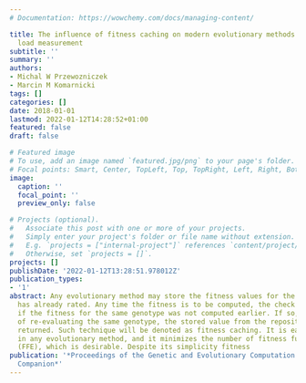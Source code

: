```yaml
---
# Documentation: https://wowchemy.com/docs/managing-content/

title: The influence of fitness caching on modern evolutionary methods and fair computation
  load measurement
subtitle: ''
summary: ''
authors:
- Michal W Przewozniczek
- Marcin M Komarnicki
tags: []
categories: []
date: 2018-01-01
lastmod: 2022-01-12T14:28:52+01:00
featured: false
draft: false

# Featured image
# To use, add an image named `featured.jpg/png` to your page's folder.
# Focal points: Smart, Center, TopLeft, Top, TopRight, Left, Right, BottomLeft, Bottom, BottomRight.
image:
  caption: ''
  focal_point: ''
  preview_only: false

# Projects (optional).
#   Associate this post with one or more of your projects.
#   Simply enter your project's folder or file name without extension.
#   E.g. `projects = ["internal-project"]` references `content/project/deep-learning/index.md`.
#   Otherwise, set `projects = []`.
projects: []
publishDate: '2022-01-12T13:28:51.978012Z'
publication_types:
- '1'
abstract: Any evolutionary method may store the fitness values for the genotypes it
  has already rated. Any time the fitness is to be computed, the check may be made
  if the fitness for the same genotype was not computed earlier. If so, then instead
  of re-evaluating the same genotype, the stored value from the repository may be
  returned. Such technique will be denoted as fitness caching. It is easy to implement
  in any evolutionary method, and it minimizes the number of fitness function evaluations
  (FFE), which is desirable. Despite its simplicity fitness
publication: '*Proceedings of the Genetic and Evolutionary Computation Conference
  Companion*'
---
```


